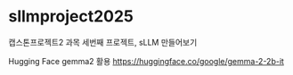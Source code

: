 # sllmproject2025
캡스톤프로젝트2 과목 세번째 프로젝트, sLLM 만들어보기

Hugging Face gemma2 활용 https://huggingface.co/google/gemma-2-2b-it